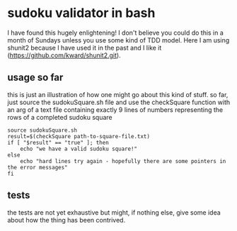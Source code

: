 # sudoku validator in bash  
I have found this hugely enlightening! I don't believe you could do this in a month of Sundays unless you use some kind of TDD model. Here I am using shunit2 because I have used it in the past and I like it (https://github.com/kward/shunit2.git).

## usage so far
this is just an illustration of how one might go about this kind of stuff. so far, just source the sudokuSquare.sh file and use the checkSquare function with an arg of a text file containing exactly 9 lines of numbers representing the rows of a completed sudoku square
```
source sudokuSquare.sh
result=$(checkSquare path-to-square-file.txt)
if [ "$result" == "true" ]; then
    echo "we have a valid sudoku square!"
else
    echo "hard lines try again - hopefully there are some pointers in the error messages"
fi
```

## tests
the tests are not yet exhaustive but might, if nothing else, give some idea about how the thing has been contrived.